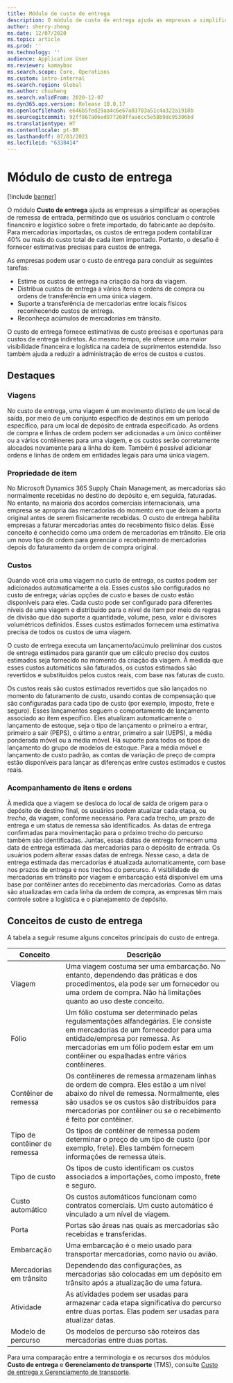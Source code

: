 ```yaml
---
title: Módulo de custo de entrega
description: O módulo de custo de entrega ajuda as empresas a simplificar as operações de remessa de entrada, permitindo que os usuários concluam o controle financeiro e logístico sobre o frete importado, do fabricante ao depósito.
author: sherry-zheng
ms.date: 12/07/2020
ms.topic: article
ms.prod: ''
ms.technology: ''
audience: Application User
ms.reviewer: kamaybac
ms.search.scope: Core, Operations
ms.custom: intro-internal
ms.search.region: Global
ms.author: chuzheng
ms.search.validFrom: 2020-12-07
ms.dyn365.ops.version: Release 10.0.17
ms.openlocfilehash: e646b5fed29aa4c6e67a83703a51c4a322a1918b
ms.sourcegitcommit: 92ff867a06ed977268ffaa6cc5e58b9dc95306bd
ms.translationtype: HT
ms.contentlocale: pt-BR
ms.lasthandoff: 07/03/2021
ms.locfileid: "6338414"
---
```

# <a name="landed-cost-module"></a>Módulo de custo de entrega

[!include [banner](../../includes/banner.md)]

O módulo **Custo de entrega** ajuda as empresas a simplificar as operações de remessa de entrada, permitindo que os usuários concluam o controle financeiro e logístico sobre o frete importado, do fabricante ao depósito. Para mercadorias importadas, os custos de entrega podem contabilizar 40% ou mais do custo total de cada item importado. Portanto, o desafio é fornecer estimativas precisas para custos de entrega.

As empresas podem usar o custo de entrega para concluir as seguintes tarefas:

- Estime os custos de entrega na criação da hora da viagem.
- Distribua custos de entrega a vários itens e ordens de compra ou ordens de transferência em uma única viagem.
- Suporte a transferência de mercadorias entre locais físicos reconhecendo custos de entrega.
- Reconheça acúmulos de mercadorias em trânsito.

O custo de entrega fornece estimativas de custo precisas e oportunas para custos de entrega indiretos. Ao mesmo tempo, ele oferece uma maior visibilidade financeira e logística na cadeia de suprimentos estendida. Isso também ajuda a reduzir a administração de erros de custos e custos.

## <a name="highlights"></a>Destaques

### <a name="voyages"></a>Viagens

No custo de entrega, uma viagem é um movimento distinto de um local de saída, por meio de um conjunto específico de destinos em um período específico, para um local de depósito de entrada especificado. As ordens de compra e linhas de ordem podem ser adicionadas a um único contêiner ou a vários contêineres para uma viagem, e os custos serão corretamente alocados novamente para a linha do item. Também é possível adicionar ordens e linhas de ordem em entidades legais para uma única viagem.

### <a name="item-ownership"></a>Propriedade de item

No Microsoft Dynamics 365 Supply Chain Management, as mercadorias são normalmente recebidas no destino do depósito e, em seguida, faturadas. No entanto, na maioria dos acordos comerciais internacionais, uma empresa se apropria das mercadorias do momento em que deixam a porta original antes de serem fisicamente recebidas. O custo de entrega habilita empresas a faturar mercadorias antes do recebimento físico delas. Esse conceito é conhecido como uma ordem de mercadorias em trânsito. Ele cria um novo tipo de ordem para gerenciar o recebimento de mercadorias depois do faturamento da ordem de compra original.

### <a name="costs"></a>Custos

Quando você cria uma viagem no custo de entrega, os custos podem ser adicionados automaticamente a ela. Esses custos são configurados no custo de entrega; várias opções de custo e bases de custo estão disponíveis para eles. Cada custo pode ser configurado para diferentes níveis de uma viagem e distribuído para o nível de item por meio de regras de divisão que dão suporte a quantidade, volume, peso, valor e divisores volumétricos definidos. Esses custos estimados fornecem uma estimativa precisa de todos os custos de uma viagem.

O custo de entrega executa um lançamento/acúmulo preliminar dos custos de entrega estimados para garantir que um cálculo preciso dos custos estimados seja fornecido no momento da criação da viagem. À medida que esses custos automáticos são faturados, os custos estimados são revertidos e substituídos pelos custos reais, com base nas faturas de custo.

Os custos reais são custos estimados revertidos que são lançados no momento do faturamento de custo, usando contas de compensação que são configuradas para cada tipo de custo (por exemplo, imposto, frete e seguro). Esses lançamentos seguem o comportamento de lançamento associado ao item específico. Eles atualizam automaticamente o lançamento de estoque, seja o tipo de lançamento o primeiro a entrar, primeiro a sair (PEPS), o último a entrar, primeiro a sair (UEPS), a média ponderada móvel ou a média móvel. Há suporte para todos os tipos de lançamento do grupo de modelos de estoque. Para a média móvel e lançamento de custo padrão, as contas de variação de preço de compra estão disponíveis para lançar as diferenças entre custos estimados e custos reais.

### <a name="item-and-order-tracking"></a>Acompanhamento de itens e ordens

À medida que a viagem se desloca do local de saída de origem para o depósito de destino final, os usuários podem atualizar cada etapa, ou *trecho*, da viagem, conforme necessário. Para cada trecho, um prazo de entrega e um status de remessa são identificados. As datas de entrega confirmadas para movimentação para o próximo trecho do percurso também são identificadas. Juntas, essas datas de entrega fornecem uma data de entrega estimada das mercadorias para o depósito de entrada. Os usuários podem alterar essas datas de entrega. Nesse caso, a data de entrega estimada das mercadorias é atualizada automaticamente, com base nos prazos de entrega e nos trechos do percurso. A visibilidade de mercadorias em trânsito por viagem e embarcação está disponível em uma base por contêiner antes do recebimento das mercadorias. Como as datas são atualizadas em cada linha da ordem de compra, as empresas têm mais controle sobre a logística e o planejamento de depósito.

## <a name="landed-cost-concepts"></a>Conceitos de custo de entrega

A tabela a seguir resume alguns conceitos principais do custo de entrega.

| Conceito | Descrição |
|---|---|
| Viagem | Uma viagem costuma ser uma embarcação. No entanto, dependendo das práticas e dos procedimentos, ela pode ser um fornecedor ou uma ordem de compra. Não há limitações quanto ao uso deste conceito. |
| Fólio | Um fólio costuma ser determinado pelas regulamentações alfandegárias. Ele consiste em mercadorias de um fornecedor para uma entidade/empresa por remessa. As mercadorias em um fólio podem estar em um contêiner ou espalhadas entre vários contêineres. |
| Contêiner de remessa | Os contêineres de remessa armazenam linhas de ordem de compra. Eles estão a um nível abaixo do nível de remessa. Normalmente, eles são usados se os custos são distribuídos para mercadorias por contêiner ou se o recebimento é feito por contêiner. |
| Tipo de contêiner de remessa | Os tipos de contêiner de remessa podem determinar o preço de um tipo de custo (por exemplo, frete). Eles também fornecem informações de remessa úteis. |
| Tipo de custo | Os tipos de custo identificam os custos associados a importações, como imposto, frete e seguro. |
| Custo automático | Os custos automáticos funcionam como contratos comerciais. Um custo automático é vinculado a um nível de viagem. |
| Porta | Portas são áreas nas quais as mercadorias são recebidas e transferidas. |
| Embarcação | Uma embarcação é o meio usado para transportar mercadorias, como navio ou avião. |
| Mercadorias em trânsito | Dependendo das configurações, as mercadorias são colocadas em um depósito em trânsito após a atualização de uma fatura. |
| Atividade | As atividades podem ser usadas para armazenar cada etapa significativa do percurso entre duas portas. Elas podem ser usadas para atualizar datas. |
| Modelo de percurso | Os modelos de percurso são roteiros das mercadorias entre duas portas. |

Para uma comparação entre a terminologia e os recursos dos módulos **Custo de entrega** e **Gerenciamento de transporte** (TMS), consulte [Custo de entrega x Gerenciamento de transporte](landed-cost-vs-tms.md).
